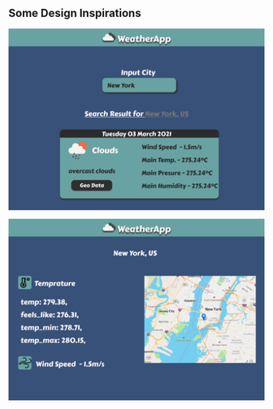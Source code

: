 ## Some Design Inspirations

[![](./img/Home.png)](./img/Home.png)

[![](./img/Data.png)](./img/Data.png)
